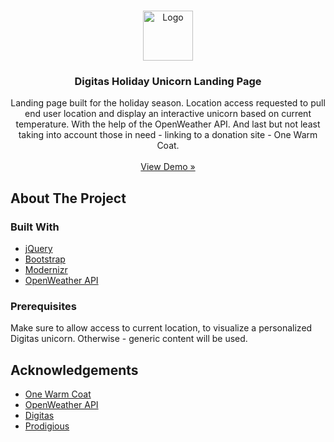 <!-- PROJECT LOGO -->
<br />
<p align="center">
  <a href="https://github.com/stern9/nextjs-code-snippets">
    <img src="http://by.prodigious.com/lbiqa/assets/images/prodigious-logo.png" alt="Logo" width="80" height="80">
  </a>

  <h3 align="center">Digitas Holiday Unicorn Landing Page</h3>

  <p align="center">
    Landing page built for the holiday season. Location access requested to pull end user location and display an interactive unicorn based on current temperature. With the help of the OpenWeather API.
    And last but not least taking into account those in need - linking to a donation site - One Warm Coat.
    <br />
    <br />
    <a href="https://digitas-unicorn-landing.netlify.app/" target="_blank">View Demo »</a>
  </p>
</p>

## About The Project

### Built With

- [jQuery](https://jquery.com/)
- [Bootstrap](https://getbootstrap.com/)
- [Modernizr](https://modernizr.com/)
- [OpenWeather API](https://openweathermap.org/)

### Prerequisites

Make sure to allow access to current location, to visualize a personalized Digitas unicorn. Otherwise - generic content will be used.

## Acknowledgements

- [One Warm Coat](https://www.onewarmcoat.org/)
- [OpenWeather API](https://openweathermap.org/)
- [Digitas](https://www.digitas.com/en-us)
- [Prodigious](https://www.prodigious.com/)
